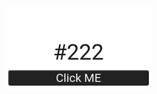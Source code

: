 <!DOCTYPE html>
<html lang="en">
<head>
    <meta charset="UTF-8">
    <meta name="viewport" content="width=device-width, initial-scale=1.0">
    <title>Change your Mood</title>
</head>
<style>
    @import url('https://fonts.googleapis.com/css2?family=Roboto:ital,wght@0,100;0,300;0,400;0,500;0,700;0,900;1,100;1,300;1,400;1,500;1,700;1,900&display=swap');
    *{
        margin: 0;
        padding: 0;
        box-sizing: border-box;
        font-family: "Roboto", sans-serif;
  font-weight: 400;
    }

    body{
        background-color: #222;
        transition: 1s;
    }

    .main{
        height: 100vh;
        width: 100%;
        
        display: flex;
        justify-content: center;
        align-items: center;
    }

    .container{
        width: 30rem;
        background-color: #fff;
        padding: 10px;
        border-radius: 10px;
        font-size: 40px;
        text-align: center;
    }

    button{
        font-size: 2rem;
        width: 100%;
        background-color: #222;
        color: #fff;
        border-radius: 5px;
        cursor: pointer;
        margin-top: 14px;
    }
</style>
<body>
    <div class="main">
        <div class="container">
   <h2 id="color-code">#222</h2>
    <button id="btn">Click ME</button>
</div>
</div>

<script>
    function getColor(){
        const randomNumber = Math.floor(Math.random() * 16777215);
        const randomCode = "#"  + randomNumber.toString(16);
        document.body.style.backgroundColor = randomCode;
        document.getElementById("color-code").innerText = randomCode;
    }

    document.getElementById("btn").addEventListener("click" , getColor);
</script>
</body>
</html>
